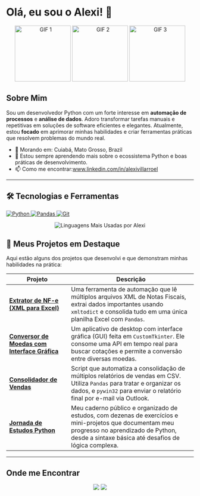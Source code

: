 # Olá, eu sou o Alexi! 👋
<p align="center">
  <img src="https://media2.giphy.com/media/qgQUggAC3Pfv687qPC/giphy.gif" width="150" alt="GIF 1">
  <img src="https://media3.giphy.com/media/KAq5w47R9rmTuvWOWa/giphy.gif" width="150" alt="GIF 2">
  <img src="https://media1.giphy.com/media/du3J3cXyzhj75IOgvA/giphy.gif" width="150" alt="GIF 3">
</p>

## Sobre Mim

Sou um desenvolvedor Python com um forte interesse em **automação de processos** e **análise de dados**. Adoro transformar tarefas manuais e repetitivas em soluções de software eficientes e elegantes. Atualmente, estou **focado** em aprimorar minhas habilidades e criar ferramentas práticas que resolvem problemas do mundo real.

- 📍 Morando em: Cuiabá, Mato Grosso, Brazil
- 🌱 Estou sempre aprendendo mais sobre o ecossistema Python e boas práticas de desenvolvimento.
- 📫 Como me encontrar:www.linkedin.com/in/alexivillarroel

---

## 🛠️ Tecnologias e Ferramentas

<p align="left">
  <a href="https://www.python.org" target="_blank"> 
    <img src="https://img.shields.io/badge/Python-3776AB?style=for-the-badge&logo=python&logoColor=white" alt="Python"/> 
  </a>
  <a href="https://pandas.pydata.org/" target="_blank"> 
    <img src="https://img.shields.io/badge/Pandas-150458?style=for-the-badge&logo=pandas&logoColor=white" alt="Pandas"/> 
  </a>
  <a href="https://git-scm.com/" target="_blank"> 
    <img src="https://img.shields.io/badge/GIT-E44C30?style=for-the-badge&logo=git&logoColor=white" alt="Git"/> 
  </a>
</p>
<p align="center">
  <img src="https://github-readme-stats.vercel.app/api/top-langs/?username=valexi25&layout=compact&theme=dracula&hide_border=true&locale=pt-br" alt="Linguagens Mais Usadas por Alexi" />
</p>

## 🚀 Meus Projetos em Destaque

Aqui estão alguns dos projetos que desenvolvi e que demonstram minhas habilidades na prática:

<table>
  <thead>
    <tr>
      <th width="33%">Projeto</th>
      <th width="67%">Descrição</th>
    </tr>
  </thead>
  <tbody>
    <tr>
      <td><a href="https://github.com/valexi25/automacao-nfe-xml-para-excel"><b>Extrator de NF-e (XML para Excel)</b></a></td>
      <td>Uma ferramenta de automação que lê múltiplos arquivos XML de Notas Fiscais, extrai dados importantes usando <code>xmltodict</code> e consolida tudo em uma única planilha Excel com <code>Pandas</code>.</td>
    </tr>
    <tr>
      <td><a href="https://github.com/valexi25/conversor-de-moedas-gui"><b>Conversor de Moedas com Interface Gráfica</b></a></td>
      <td>Um aplicativo de desktop com interface gráfica (GUI) feita em <code>CustomTkinter</code>. Ele consome uma API em tempo real para buscar cotações e permite a conversão entre diversas moedas.</td>
    </tr>
    <tr>
      <td><a href="https://github.com/valexi25/automacao-consolidar-vendas-excel"><b>Consolidador de Vendas</b></a></td>
      <td>Script que automatiza a consolidação de múltiplos relatórios de vendas em CSV. Utiliza <code>Pandas</code> para tratar e organizar os dados, e <code>pywin32</code> para enviar o relatório final por e-mail via Outlook.</td>
    </tr>
     <tr>
      <td><a href="https://github.com/valexi25/python-jornada-de-estudos"><b>Jornada de Estudos Python</b></a></td>
      <td>Meu caderno público e organizado de estudos, com dezenas de exercícios e mini-projetos que documentam meu progresso no aprendizado de Python, desde a sintaxe básica até desafios de lógica complexa.</td>
    </tr>
  </tbody>
</table>

---

## Onde me Encontrar

<p align="center">
  <a href="mailto:[villarroelalexi63@gmail.com]"><img src="https://img.shields.io/badge/Gmail-D14836?style=for-the-badge&logo=gmail&logoColor=white" /></a>
  <a href="[www.linkedin.com/in/alexivillarroel]"><img src="https://img.shields.io/badge/LinkedIn-0077B5?style=for-the-badge&logo=linkedin&logoColor=white" /></a>
</p>
